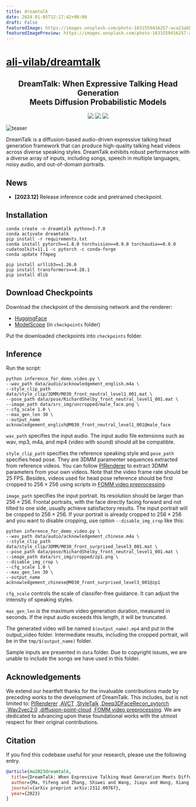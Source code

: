 ```yaml
---
title: dreamtalk
date: 2024-01-05T12:17:42+08:00
draft: False
featuredImage: https://images.unsplash.com/photo-1631559416257-aca23abbe832?ixid=M3w0NjAwMjJ8MHwxfHJhbmRvbXx8fHx8fHx8fDE3MDQ0MjgxNjZ8&ixlib=rb-4.0.3
featuredImagePreview: https://images.unsplash.com/photo-1631559416257-aca23abbe832?ixid=M3w0NjAwMjJ8MHwxfHJhbmRvbXx8fHx8fHx8fDE3MDQ0MjgxNjZ8&ixlib=rb-4.0.3
---
```


# [ali-vilab/dreamtalk](https://github.com/ali-vilab/dreamtalk)

<h2 align="center">DreamTalk: When Expressive Talking Head Generation <br> Meets Diffusion Probabilistic Models</h2>
<p align="center">
  <a href='https://dreamtalk-project.github.io/'><img src='https://img.shields.io/badge/Project-Page-Green'></a> <a href='https://arxiv.org/abs/2312.09767'><img src='https://img.shields.io/badge/Paper-Arxiv-red'></a> <a href='https://youtu.be/VF4vlE6ZqWQ'><img src='https://badges.aleen42.com/src/youtube.svg'></a>
</p>

![teaser](media/teaser.gif "teaser")

DreamTalk is a diffusion-based audio-driven expressive talking head generation framework that can produce high-quality talking head videos across diverse speaking styles. DreamTalk exhibits robust performance with a diverse array of inputs, including songs, speech in multiple languages, noisy audio, and out-of-domain portraits.

## News
- __[2023.12]__ Release inference code and pretrained checkpoint.

## Installation

```
conda create -n dreamtalk python=3.7.0
conda activate dreamtalk
pip install -r requirements.txt
conda install pytorch==1.8.0 torchvision==0.9.0 torchaudio==0.8.0 cudatoolkit=11.1 -c pytorch -c conda-forge
conda update ffmpeg

pip install urllib3==1.26.6
pip install transformers==4.28.1
pip install dlib
```

## Download Checkpoints
Download the checkpoint of the denoising network and the renderer:
* [HuggingFace](https://huggingface.co/damo-vilab/dreamtalk)
* [ModelScope](https://modelscope.cn/models/damo/dreamtalk/files) (in `checkpoints` folder)


Put the downloaded checkpoints into `checkpoints` folder.


## Inference
Run the script:

```
python inference_for_demo_video.py \
--wav_path data/audio/acknowledgement_english.m4a \
--style_clip_path data/style_clip/3DMM/M030_front_neutral_level1_001.mat \
--pose_path data/pose/RichardShelby_front_neutral_level1_001.mat \
--image_path data/src_img/uncropped/male_face.png \
--cfg_scale 1.0 \
--max_gen_len 30 \
--output_name acknowledgement_english@M030_front_neutral_level1_001@male_face
```

`wav_path` specifies the input audio. The input audio file extensions such as wav, mp3, m4a, and mp4 (video with sound) should all be compatible.

`style_clip_path` specifies the reference speaking style and `pose_path` specifies head pose. They are 3DMM paramenter sequences extracted from reference videos. You can follow [PIRenderer](https://github.com/RenYurui/PIRender) to extract 3DMM parameters from your own videos. Note that the video frame rate should be 25 FPS. Besides, videos used for head pose reference should be first cropped to $256\times256$ using scripts in [FOMM video preprocessing](https://github.com/AliaksandrSiarohin/video-preprocessing).

`image_path` specifies the input portrait. Its resolution should be larger than $256\times256$. Frontal portraits, with the face directly facing forward and not tilted to one side, usually achieve satisfactory results. The input portrait will be cropped to $256\times256$. If your portrait is already cropped to $256\times256$ and you want to disable cropping, use option `--disable_img_crop` like this:

```
python inference_for_demo_video.py \
--wav_path data/audio/acknowledgement_chinese.m4a \
--style_clip_path data/style_clip/3DMM/M030_front_surprised_level3_001.mat \
--pose_path data/pose/RichardShelby_front_neutral_level1_001.mat \
--image_path data/src_img/cropped/zp1.png \
--disable_img_crop \
--cfg_scale 1.0 \
--max_gen_len 30 \
--output_name acknowledgement_chinese@M030_front_surprised_level3_001@zp1
```

`cfg_scale` controls the scale of classifer-free guidance. It can adjust the intensity of speaking styles.

`max_gen_len` is the maximum video generation duration, measured in seconds. If the input audio exceeds this length, it will be truncated.

The generated video will be named `$(output_name).mp4` and put in the output_video folder. Intermediate results, including the cropped portrait, will be in the `tmp/$(output_name)` folder.

Sample inputs are presented in `data` folder. Due to copyright issues, we are unable to include the songs we have used in this folder.


## Acknowledgements

We extend our heartfelt thanks for the invaluable contributions made by preceding works to the development of DreamTalk. This includes, but is not limited to:
[PIRenderer](https://github.com/RenYurui/PIRender)
,[AVCT](https://github.com/FuxiVirtualHuman/AAAI22-one-shot-talking-face)
,[StyleTalk](https://github.com/FuxiVirtualHuman/styletalk)
,[Deep3DFaceRecon_pytorch](https://github.com/sicxu/Deep3DFaceRecon_pytorch)
,[Wav2vec2.0](https://huggingface.co/jonatasgrosman/wav2vec2-large-xlsr-53-english)
,[diffusion-point-cloud](https://github.com/luost26/diffusion-point-cloud)
,[FOMM video preprocessing](https://github.com/AliaksandrSiarohin/video-preprocessing). We are dedicated to advancing upon these foundational works with the utmost respect for their original contributions.

## Citation
If you find this codebase useful for your research, please use the following entry.
```BibTeX
@article{ma2023dreamtalk,
  title={DreamTalk: When Expressive Talking Head Generation Meets Diffusion Probabilistic Models},
  author={Ma, Yifeng and Zhang, Shiwei and Wang, Jiayu and Wang, Xiang and Zhang, Yingya and Deng, Zhidong},
  journal={arXiv preprint arXiv:2312.09767},
  year={2023}
}
```


